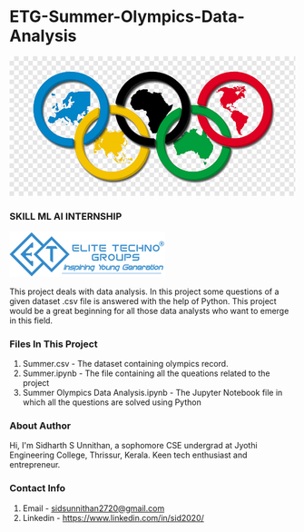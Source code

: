 # ETG-Summer-Olympics-Data-Analysis

<img src = "images/olympics.png">

### SKILL ML AI INTERNSHIP

<img src = "images/logo.png">

This project deals with data analysis. In this project some questions of a given dataset .csv file is answered with the help of Python. This project would be a great beginning for 
all those data analysts who want to emerge in this field.


### Files In  This Project

1. Summer.csv - The dataset containing olympics record.
2. Summer.ipynb - The file  containing all the queations related to the project 
3. Summer Olympics Data Analysis.ipynb - The Jupyter Notebook file in which all the questions are solved using Python

### About Author
Hi, I'm Sidharth S Unnithan, a sophomore CSE undergrad at Jyothi Engineering College, Thrissur, Kerala. Keen tech enthusiast and entrepreneur.

### Contact Info

1. Email - sidsunnithan2720@gmail.com
2. Linkedin - https://www.linkedin.com/in/sid2020/
